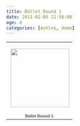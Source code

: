 ```yaml
---
title: Ballet Round 1
date: 2011-02-05 21:56:00
age: 4
categories: [Ashley, Home]
---
```

<table style="width:194px;"><tr><td align="center" style="height:194px;background:url(https://picasaweb.google.com/s/c/transparent_album_background.gif) no-repeat left"><a href="https://picasaweb.google.com/wyseguys/BalletRound1?authkey=Gv1sRgCIOi3pP4-omnWQ&amp;feat=embedwebsite"><img src="https://lh4.googleusercontent.com/_bNrV-VN1BbE/TbY6QwXHCIE/AAAAAAAAFq8/nbn3wTCzA_s/s160-c/BalletRound1.jpg" width="160" height="160" style="margin:1px 0 0 4px;" /></a></td></tr><tr><td style="text-align:center;font-family:arial,sans-serif;font-size:11px"><a href="https://picasaweb.google.com/wyseguys/BalletRound1?authkey=Gv1sRgCIOi3pP4-omnWQ&amp;feat=embedwebsite" style="color:#4D4D4D;font-weight:bold;text-decoration:none;">Ballet Round 1</a></td></tr></table>
